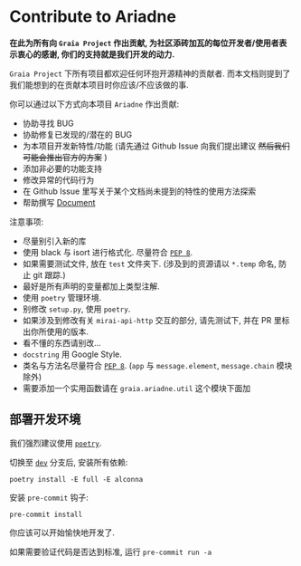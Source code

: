 # Contribute to Ariadne

**在此为所有向 `Graia Project` 作出贡献, 为社区添砖加瓦的每位开发者/使用者表示衷心的感谢, 你们的支持就是我们开发的动力.**

`Graia Project` 下所有项目都欢迎任何环抱开源精神的贡献者.
而本文档则提到了我们能想到的在贡献本项目时你应该/不应该做的事.

你可以通过以下方式向本项目 `Ariadne` 作出贡献:

 - 协助寻找 BUG 
 - 协助修复已发现的/潜在的 BUG
 - 为本项目开发新特性/功能 (请先通过 Github Issue 向我们提出建议 ~~然后我们可能会推出官方的方案~~ )
 - 添加非必要的功能支持
 - 修改异常的代码行为
 - 在 Github Issue 里写关于某个文档尚未提到的特性的使用方法探索
 - 帮助撰写 [Document](Document)

注意事项:
 - 尽量别引入新的库
 - 使用 black 与 isort 进行格式化. 尽量符合 [`PEP 8`](https://www.python.org/dev/peps/pep-0008/).
 - 如果需要测试文件, 放在 `test` 文件夹下. (涉及到的资源请以 `*.temp` 命名, 防止 git 跟踪.)
 - 最好是所有声明的变量都加上类型注解.
 - 使用 `poetry` 管理环境.
 - 别修改 `setup.py`, 使用 `poetry`.
 - 如果涉及到修改有关 `mirai-api-http` 交互的部分, 请先测试下, 并在 PR 里标出你所使用的版本.
 - 看不懂的东西请别改...
 - `docstring` 用 Google Style.
 - 类名与方法名尽量符合 [`PEP 8`](https://www.python.org/dev/peps/pep-0008/). (`app` 与 `message.element`, `message.chain` 模块除外)
 - 需要添加一个实用函数请在 `graia.ariadne.util` 这个模块下面加

## 部署开发环境

我们强烈建议使用 [`poetry`](https://python-poetry.org).

切换至 [`dev`](https://github.com/GraiaProject/Ariadne/tree/dev) 分支后, 安装所有依赖:

`poetry install -E full -E alconna`

安装 `pre-commit` 钩子:

`pre-commit install`

你应该可以开始愉快地开发了.

如果需要验证代码是否达到标准, 运行 `pre-commit run -a`